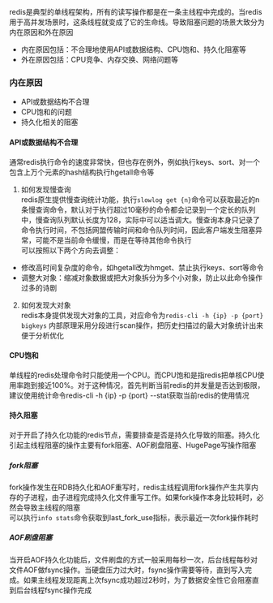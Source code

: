 redis是典型的单线程架构，所有的读写操作都是在一条主线程中完成的。当redis用于高并发场景时，这条线程就变成了它的生命线。导致阻塞问题的场景大致分为内在原因和外在原因  
+ 内在原因包括：不合理地使用API或数据结构、CPU饱和、持久化阻塞等  
+ 外在原因包括：CPU竞争、内存交换、网络问题等  
### 内在原因  
+ API或数据结构不合理  
+ CPU饱和的问题  
+ 持久化相关的阻塞  
#### API或数据结构不合理  
通常redis执行命令的速度非常快，但也存在例外，例如执行keys、sort、对一个包含上万个元素的hash结构执行hgetall命令等  
1. 如何发现慢查询  
redis原生提供慢查询统计功能，执行`slowlog get {n}`命令可以获取最近的n条慢查询命令，默认对于执行超过10毫秒的命令都会记录到一个定长的队列中，慢查询队列默认长度为128，实际中可以适当调大。慢查询本身只记录了命令执行时间，不包括网盟传输时间和命令队列时间，因此客户端发生阻塞异常，可能不是当前命令缓慢，而是在等待其他命令执行  
可以按照以下两个方向去调整：  
+ 修改高时间复杂度的命令，如hgetall改为hmget、禁止执行keys、sort等命令  
+ 调整大对象：缩减对象数据或把大对象拆分为多个小对象，防止以此命令操作过多的诗剧  
2. 如何发现大对象  
redis本身提供发现大对象的工具，对应命令为`redis-cli -h {ip} -p {port} bigkeys` 内部原理采用分段进行scan操作，把历史扫描过的最大对象统计出来便于分析优化  
#### CPU饱和  
单线程的redis处理命令时只能使用一个CPU。而CPU饱和是指redis把单核CPU使用率跑到接近100%。对于这种情况，首先判断当前redis的并发量是否达到极限，建议使用统计命令redis-cli -h {ip} -p {port} --stat获取当前redis的使用情况  
#### 持久阻塞  
对于开启了持久化功能的redis节点，需要排查是否是持久化导致的阻塞。持久化引起主线程阻塞的操作主要有fork阻塞、AOF刷盘阻塞、HugePage写操作阻塞  
##### fork阻塞  
fork操作发生在RDB持久化和AOF重写时，redis主线程调用fork操作产生共享内存的子进程，由子进程完成持久化文件重写工作。如果fork操作本身比较耗时，必然会导致主线程的阻塞  
可以执行`info stats`命令获取到last_fork_use指标，表示最近一次fork操作耗时  
##### AOF刷盘阻塞  
当开启AOF持久化功能后，文件刷盘的方式一般采用每秒一次，后台线程每秒对文件AOF做fsync操作。当硬盘压力过大时，fsync操作需要等待，直到写入完成。如果主线程发现距离上次fsync成功超过2秒时，为了数据安全性它会阻塞直到后台线程fsync操作完成


